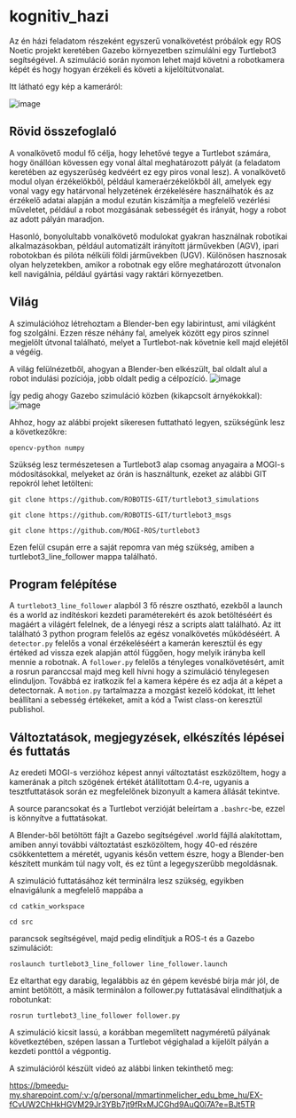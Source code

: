 # kognitiv_hazi

Az én házi feladatom részeként egyszerű vonalkövetést próbálok egy ROS Noetic projekt keretében Gazebo környezetben szimulálni egy Turtlebot3 segítségével. A szimuláció során nyomon lehet majd követni a robotkamera képét és hogy hogyan érzékeli és követi a kijelöltútvonalat.

Itt látható egy kép a kameráról:

![image](https://github.com/mmartin98/kognitiv_hazi/assets/62999338/2dd59cf5-d381-467d-bc56-809236496c29)

## Rövid összefoglaló

A vonalkövető modul fő célja, hogy lehetővé tegye a Turtlebot számára, hogy önállóan kövessen egy vonal által meghatározott pályát (a feladatom keretében az egyszerűség kedvéért ez egy piros vonal lesz). A vonalkövető modul olyan érzékelőkből, például kameraérzékelőkből áll, amelyek egy vonal vagy egy határvonal helyzetének érzékelésére használhatók és az érzékelő adatai alapján a modul ezután kiszámítja a megfelelő vezérlési műveletet, például a robot mozgásának sebességét és irányát, hogy a robot az adott pályán maradjon.

Hasonló, bonyolultabb vonalkövető modulokat gyakran használnak robotikai alkalmazásokban, például automatizált irányított járművekben (AGV), ipari robotokban és pilóta nélküli földi járművekben (UGV). Különösen hasznosak olyan helyzetekben, amikor a robotnak egy előre meghatározott útvonalon kell navigálnia, például gyártási vagy raktári környezetben.

## Világ

A szimulációhoz létrehoztam a Blender-ben egy labirintust, ami világként fog szolgálni. Ezzen része néhány fal, amelyek között egy piros színnel megjelölt útvonal található, melyet a Turtlebot-nak követnie kell majd elejétől a végéig.

A világ felülnézetből, ahogyan a Blender-ben elkészült, bal oldalt alul a robot indulási pozíciója, jobb oldalt pedig a célpozíció.
![image](https://github.com/mmartin98/kognitiv_hazi/assets/62999338/230c487a-6a60-4c59-a80e-a03619977fdb)

Így pedig ahogy Gazebo szimuláció közben (kikapcsolt árnyékokkal):
![image](https://github.com/mmartin98/kognitiv_hazi/assets/62999338/e8fac889-47e6-4304-8db7-c24cb47a4570)

Ahhoz, hogy az alábbi projekt sikeresen futtatható legyen, szükségünk lesz a következőkre:

`opencv-python
numpy`

Szükség lesz természetesen a Turtlebot3 alap csomag anyagaira a MOGI-s módosításokkal, melyeket az órán is használtunk, ezeket az alábbi GIT repokról lehet letölteni:

```
git clone https://github.com/ROBOTIS-GIT/turtlebot3_simulations

git clone https://github.com/ROBOTIS-GIT/turtlebot3_msgs

git clone https://github.com/MOGI-ROS/turtlebot3
```
Ezen felül csupán erre a saját repomra van még szükség, amiben a turtlebot3_line_follower mappa található.

## Program felépítése

A `turtlebot3_line_follower` alapból 3 fő részre osztható, ezekből a launch és a world az indítéskori kezdeti paraméterekért és azok betöltéséért és magáért a világért felelnek, de a lényegi rész a scripts alatt található. Az itt található 3 python program felelős az egész vonalkövetés működéséért. A `detector.py` felelős a vonal érzékeléséért a kamerán keresztül és egy értéked ad vissza ezek alapján attól függően, hogy melyik irányba kell mennie a robotnak. A `follower.py` felelős a tényleges vonalkövetésért, amit a rosrun paranccsal majd meg kell hívni hogy a szimuláció ténylegesen elinduljon. Továbbá ez iratkozik fel a kamera képére és ez adja át a képet a detectornak. A `motion.py` tartalmazza a mozgást kezelő kódokat, itt lehet beállítani a sebesség értékeket, amit a kód a Twist class-on keresztül publishol.

## Változtatások, megjegyzések, elkészítés lépései és futtatás

Az eredeti MOGI-s verzióhoz képest annyi változtatást eszközöltem, hogy a kamerának a pitch szögének értékét átállítottam 0.4-re, ugyanis a tesztfuttatások során ez megfelelőnek bizonyult a kamera állását tekintve.

A source parancsokat és a Turtlebot verzióját beleírtam a `.bashrc`-be, ezzel is könnyítve a futtatásokat.

A Blender-ből betöltött fájlt a Gazebo segítségével .world fájllá alakítottam, amiben annyi további változtatást eszközöltem, hogy 40-ed részére csökkentettem a méretét, ugyanis későn vettem észre, hogy a Blender-ben készített munkám túl nagy volt, és ez tűnt a legegyszerűbb megoldásnak.

A szimuláció futtatásához két terminálra lesz szükség, egyikben elnavigálunk a megfelelő mappába a 

`cd catkin_workspace`

`cd src`

parancsok segítségével, majd pedig elindítjuk a ROS-t és a Gazebo szimulációt:

`roslaunch turtlebot3_line_follower line_follower.launch`

Ez eltarthat egy darabig, legalábbis az én gépem kevésbé bírja már jól, de amint betöltött, a másik terminálon a follower.py futtatásával elindíthatjuk a robotunkat:

`rosrun turtlebot3_line_follower follower.py`

A szimuláció kicsit lassú, a korábban megemlített nagyméretű pályának következtében, szépen lassan a Turtlebot végighalad a kijelölt pályán a kezdeti ponttól a végpontig.

A szimulációról készült videó az alábbi linken tekinthető meg:

https://bmeedu-my.sharepoint.com/:v:/g/personal/mmartinmelicher_edu_bme_hu/EX-fCvUW2ChHkHGVM29Jr3YBb7jt9fRxMJCGhd9AuQ0i7A?e=BJt5TR



